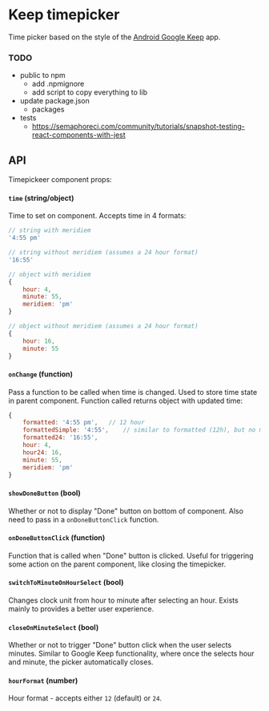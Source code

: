 # Keep timepicker
Time picker based on the style of the [Android Google Keep](https://play.google.com/store/apps/details?id=com.google.android.keep) app.

### TODO
- public to npm
	- add .npmignore
	- add script to copy everything to lib
- update package.json
	- packages
- tests
	- https://semaphoreci.com/community/tutorials/snapshot-testing-react-components-with-jest


## API
Timepickeer component props:

#### `time` (string/object)
Time to set on component. Accepts time in 4 formats: 

```javascript
// string with meridiem
'4:55 pm'

// string without meridiem (assumes a 24 hour format)
'16:55'

// object with meridiem
{
	hour: 4,
	minute: 55,
	meridiem: 'pm'
}

// object without meridiem (assumes a 24 hour format)
{
	hour: 16,
	minute: 55
}
```

#### `onChange` (function)
Pass a function to be called when time is changed. Used to store time state in parent component. Function called returns object with updated time:

```javascript
{
	formatted: '4:55 pm',	// 12 hour
	formattedSimple: '4:55', 	// similar to formatted (12h), but no meridiem
	formatted24: '16:55',
	hour: 4,
	hour24: 16,
	minute: 55,
	meridiem: 'pm'
}
```

#### `showDoneButton` (bool)
Whether or not to display "Done" button on bottom of component. Also need to pass in a `onDoneButtonClick` function.

#### `onDoneButtonClick` (function)
Function that is called when "Done" button is clicked. Useful for triggering some action on the parent component, like closing the timepicker.

#### `switchToMinuteOnHourSelect` (bool)
Changes clock unit from hour to minute after selecting an hour. Exists mainly to provides a better user experience.

#### `closeOnMinuteSelect` (bool)
Whether or not to trigger "Done" button click when the user selects minutes. Similar to Google Keep functionality, where once the selects hour and minute, the picker automatically closes.

#### `hourFormat` (number)
Hour format - accepts either `12` (default) or `24`.

